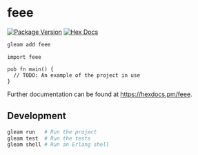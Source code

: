 # feee

[![Package Version](https://img.shields.io/hexpm/v/feee)](https://hex.pm/packages/feee)
[![Hex Docs](https://img.shields.io/badge/hex-docs-ffaff3)](https://hexdocs.pm/feee/)

```sh
gleam add feee
```
```gleam
import feee

pub fn main() {
  // TODO: An example of the project in use
}
```

Further documentation can be found at <https://hexdocs.pm/feee>.

## Development

```sh
gleam run   # Run the project
gleam test  # Run the tests
gleam shell # Run an Erlang shell
```
